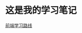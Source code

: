 # 这是我的学习笔记

<a href="https://github.com/fly-hao/fly-hao-note/blob/main/%E8%B7%AF%E7%BA%BF-%E9%B1%BC%E7%9A%AE.md">前端学习路线</a>
